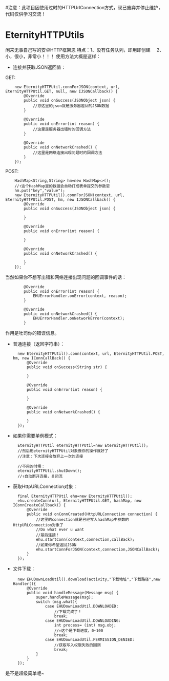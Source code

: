 #注意：此项目因使用过时的HTTPUrlConnection方式，现已废弃并停止维护，代码仅供学习交流！
# EternityHTTPUtils
闲来无事自己写的安卓HTTP框架恩
特点：1、没有任务队列，即用即创建
     2、小，很小，非常小！！！
使用方法大概是这样：

* 连接并获取JSON返回值：

GET:

        new EternityHTTPUtil.connForJSON(context, url, EternityHTTPUtil.GET, null, new IJSONCallback() {
            @Override
            public void onSuccess(JSONObject json) {
                //恩这里的json就是服务器返回的JSON数据
            }

            @Override
            public void onError(int reason) {
                //这里是服务器出错时的回调方法
            }

            @Override
            public void onNetworkCrashed() {
                //这里是网络连接出现问题时的回调方法
            }
        });
        
        
POST:
        
        HashMap<String,String> hm=new HashMap<>();
        //↑这个HashMap里的数据会自动打成表单提交的参数恩
        hm.put("key","value");
        new EternityHTTPUtil().connForJSON(context, url, EternityHTTPUtil.POST, hm, new IJSONCallback() {
            @Override
            public void onSuccess(JSONObject json) {
                
            }

            @Override
            public void onError(int reason) {

            }

            @Override
            public void onNetworkCrashed() {

            }
        });

  当然如果你不想写出错和网络连接出现问题的回调事件的话：

            @Override
            public void onError(int reason) {
                EHUErrorHandler.onError(context, reason);
            }
            
            @Override
            public void onNetworkCrashed() {
                EHUErrorHandler.onNetworkError(context);
            }
            
  作用是吐司你的错误信息。
 
 
* 普通连接（返回字符串）：
 
        new EternityHTTPUtil().conn(context, url, EternityHTTPUtil.POST, hm, new IConnCallBack() {
            @Override
            public void onSuccess(String str) {
                
            }

            @Override
            public void onError(int reason) {

            }

            @Override
            public void onNetworkCrashed() {

            }
        });
        
* 如果你需要单例模式：
 
        EternityHTTPUtil eternityHTTPUtil=new EternityHTTPUtil();
        //然后用eternityHTTPUtil对象做你的操作就好了
        //注意：下次连接会放弃上一次的连接
        
        //不用的时候：
        eternityHTTPUtil.shutDown();
        //↑自动断开连接，关闭流
        
* 获取HttpURLConnection对象：
 
        final EternityHTTPUtil ehu=new EternityHTTPUtil();
        ehu.createConn(url, EternityHTTPUtil.GET, hashMap, new IConnCreateCallback() {
            @Override
            public void onConnCreated(HttpURLConnection connection) {
                //这里的connection就是已经写入hashMap中参数的HttpURLConnection对象了
                //Do what ever u want
                //最后连接！
                ehu.startConn(context,connection,callBack);
                //如果你希望返回JSON
                ehu.startConnForJSON(context,connection,JSONCallBack);
            }
        });
 
* 文件下载：

        new EHUDownLoadUtil().download(activity,"下载地址","下载路径",new Handler(){
            @Override
            public void handleMessage(Message msg) {
                super.handleMessage(msg);
                switch (msg.what){
                    case EHUDownLoadUtil.DOWNLOADED:
                        //下载完成了！
                        break;
                    case EHUDownLoadUtil.DOWNLOADING:
                        int process= (int) msg.obj;
                        //↑这个是下载进度，0~100
                        break;
                    case EHUDownLoadUtil.PERMISSION_DENIED:
                        //获取写入权限失败的回调
                        break;
                }
            }
        });
        
是不是超级简单呢~
